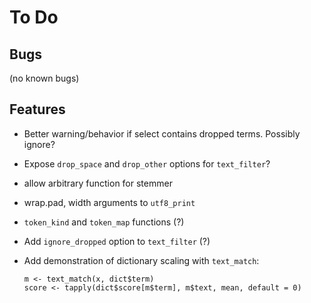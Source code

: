 To Do
=====

Bugs
----

 (no known bugs)


Features
--------

 * Better warning/behavior if select contains dropped terms. Possibly ignore?

 * Expose `drop_space` and `drop_other` options for `text_filter`?

 * allow arbitrary function for stemmer

 * wrap.pad, width arguments to `utf8_print`

 * `token_kind` and `token_map` functions (?)

 * Add `ignore_dropped` option to `text_filter` (?)

 * Add demonstration of dictionary scaling with `text_match`:

       m <- text_match(x, dict$term)
       score <- tapply(dict$score[m$term], m$text, mean, default = 0)
